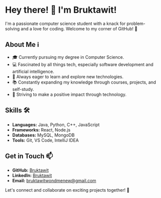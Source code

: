 # Hey there! 👋 I'm Bruktawit!

I'm a passionate computer science student with a knack for problem-solving and a love for coding. Welcome to my corner of GitHub! 🚀

## About Me ℹ️

- 🎓 Currently pursuing my degree in Computer Science.
- 💻 Fascinated by all things tech, especially software development and artificial intelligence.
- 🌱 Always eager to learn and explore new technologies.
- 📚 Constantly expanding my knowledge through courses, projects, and self-study.
- 🎯 Striving to make a positive impact through technology.

## Skills 🛠️

- **Languages:** Java, Python, C++, JavaScript
- **Frameworks:** React, Node.js
- **Databases:** MySQL, MongoDB
- **Tools:** Git, VS Code, IntelliJ IDEA

## Get in Touch 📫

- **GitHub:** [Bruktawit](https://github.com/brukte123/brukte123)
- **LinkedIn:** [Bruktawit](https://www.linkedin.com/in/bruktawit-wondmenew-3650b9279)
- **Email:** [bruktawitwondmenew@gmail.com](mailto:bruktawitwondmenew@gmail)

Let's connect and collaborate on exciting projects together! 🌟
